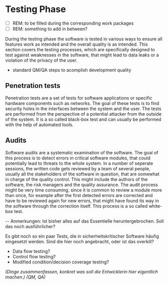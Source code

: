 # Testing Phase

* [ ] REM: to be filled during the corresponding work packages
* [ ] REM: something to add in between?

During the testing phase the software is tested in various ways to ensure all features work as intended and the overall quality is as intended. This section covers the testing processes, which are specifically designed to test against weaknesses in the software, that might lead to data leaks or a violation of the privacy of the user.

* standard QM/QA steps to acomplish development quality

## Penetration tests

Penetration tests are a set of tests for software applications or specific hardware components such as networks. The goal of these tests is to find security holes in the interfaces between the system and the user. The tests are performed from the perspective of a potential attacker from the outside of the system. It is a so called black-box test and can usually be performed with the help of automated tools.

## Audits

Software audits are a systematic examination of the software. The goal of this process is to detect errors in critical software modules, that could potentially lead to threats to the whole system. In a number of seperate sessions, the written code gets reviewed by a team of several people, usually all the stakeholders of the software in question, that are somewhat in charge of the quality control. This might include the authors of the software, the risk managers and the quality assurance. The audit process might be very time consuming, since it is common to review a module more than once, for example after the first detected errors are corrected and have to be reviewed again for new errors, that might have found its way in the software through the correction itself. This process is a so called white-box test.

-- Anmerkungen: Ist bisher alles auf das Essentielle heruntergebrochen. Soll das noch ausführlicher?

Es gibt noch so ein paar Tests, die in sicherheitskritischer Software häufig eingesetzt werden. Sind die hier noch angebracht, oder ist das overkill?

* Data flow testing?
* Control flow testing?
* Modified condition/decision coverage testing?

_\(Dinge zusammenfassen, konkret was soll die Entwicklerin hier eigentlich machen.\)_ _\(QM, QA\)_

